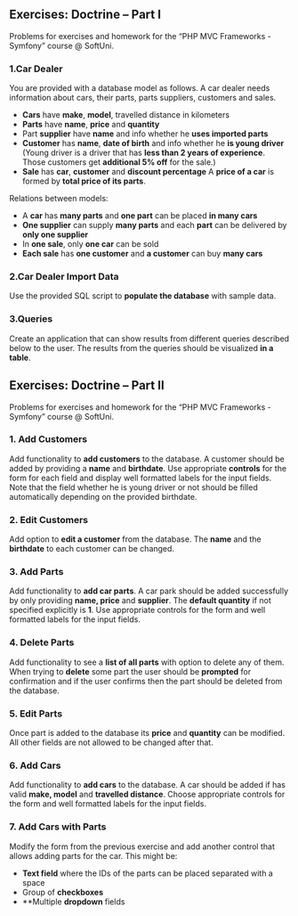 ## Exercises: Doctrine – Part I
Problems for exercises and homework for the “PHP MVC Frameworks - Symfony” course @ SoftUni.

### 1.Car Dealer
You are provided with a database model as follows.
A car dealer needs information about cars, their parts, parts suppliers, customers and sales. 
* **Cars** have **make**, **model**, travelled distance in kilometers
* **Parts** have **name**, **price** and **quantity**
* Part **supplier** have **name** and info whether he **uses imported parts**
* **Customer** has **name**, **date of birth** and info whether he **is young driver** (Young driver is a driver that has **less than 2 years of experience**. Those customers get **additional 5% off** for the sale.)
* **Sale** has **car**, **customer** and **discount percentage**
A **price of a car** is formed by **total price of its parts**.

Relations between models:
* A **car** has **many parts** and **one part** can be placed **in many cars**
* **One supplier** can supply **many parts** and each **part** can be delivered by **only one supplier**
* In **one sale**, only **one car** can be sold
* **Each sale** has **one customer** and **a customer** can buy **many cars**

### 2.Car Dealer Import Data
Use the provided SQL script to **populate the database** with sample data.

### 3.Queries
Create an application that can show results from different queries described below to the user. The results from the queries should be visualized **in a table**.


## Exercises: Doctrine – Part II
Problems for exercises and homework for the “PHP MVC Frameworks - Symfony” course @ SoftUni.

### 1.	Add Customers
Add functionality to **add customers** to the database. A customer should be added by providing a **name** and **birthdate**. Use appropriate **controls** for the form for each field and display well formatted labels for the input fields. Note that the field whether he is young driver or not should be filled automatically depending on the provided birthdate.

### 2.	Edit Customers
Add option to **edit a customer** from the database. The **name** and the **birthdate** to each customer can be changed.

### 3.	Add Parts
Add functionality to **add car parts**. A car park should be added successfully by only providing **name, price** and **supplier**. The **default quantity** if not specified explicitly is **1**. Use appropriate controls for the form and well formatted labels for the input fields.

### 4.	Delete Parts
Add functionality to see a **list of all parts** with option to delete any of them. When trying to **delete** some part the user should be **prompted** for confirmation and if the user confirms then the part should be deleted from the database.

### 5.	Edit Parts
Once part is added to the database its **price** and **quantity** can be modified. All other fields are not allowed to be changed after that.

### 6.	Add Cars
Add functionality to **add cars** to the database. A car should be added if has valid **make, model** and **travelled distance**. Choose appropriate controls for the form and well formatted labels for the input fields.
 
### 7.	Add Cars with Parts
Modify the form from the previous exercise and add another control that allows adding parts for the car. This might be:
* **Text field** where the IDs of the parts can be placed separated with a space
* Group of **checkboxes**
* **Multiple **dropdown** fields




